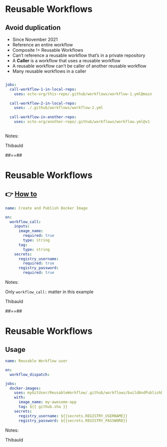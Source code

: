 <!-- .slide: -->

# Reusable Workflows
## Avoid duplication

- Since November 2021
- Reference an entire workflow
- Composite != Reusable Workflows
- Can’t reference a reusable workflow that’s in a private repository
- A **Caller** is a workflow that uses a reusable workflow
- A reusable workflow can’t be caller of another reusable workflow
- Many reusable workflows in a caller

```yaml

jobs:
  call-workflow-1-in-local-repo:
    uses: octo-org/this-repo/.github/workflows/workflow-1.yml@main
    
  call-workflow-2-in-local-repo:
    uses: ./.github/workflows/workflow-2.yml
    
  call-workflow-in-another-repo:
    uses: octo-org/another-repo/.github/workflows/workflow.yml@v1
 
 ```

Notes:

Thibauld

##==##
<!-- .slide: class="with-code"-->
# Reusable Workflows
## 👉 [**How to**](https://docs.github.com/en/actions/using-workflows/reusing-workflows)

```yaml
name: Create and Publish Docker Image

on:
  workflow_call:
    inputs:
      image_name:
        required: true
        type: string
      tag: 
        type: string
    secrets:
      registry_username:
        required: true
      registry_password:
        required: true
```

Notes: 

Only `workflow_call:` matter in this example

Thibauld

##==##
<!-- .slide: class="with-code"-->
# Reusable Workflows
## Usage

```yaml 
name: Reusable Workflow user

on:
  workflow_dispatch:

jobs:
  docker-images:
    uses: myGitUser/ReusableWorkflow/.github/workflows/buildAndPublishDockerImage.yml@main 
    with:
      image_name: my-awesome-app
      tag: ${{ github.sha }}
    secrets:
      registry_username: ${{secrets.REGISTRY_USERNAME}}
      registry_password: ${{secrets.REGISTRY_PASSWORD}}
```

Notes:

Thibauld
